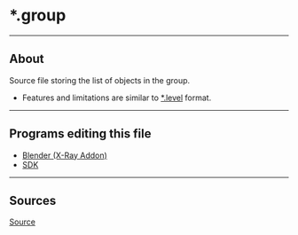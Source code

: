 # *.group

___

## About

Source file storing the list of objects in the group.

- Features and limitations are similar to [*.level](../sdk/dot-level.md) format.

___

## Programs editing this file

- [Blender (X-Ray Addon)](../../../modding-tools/blender/blender-x-ray-addon-summary.md)
- [SDK](../../../modding-tools/sdk/README.md)

___

## Sources

[Source](https://github.com/PavelBlend/blender-xray/wiki/Formats#group)
